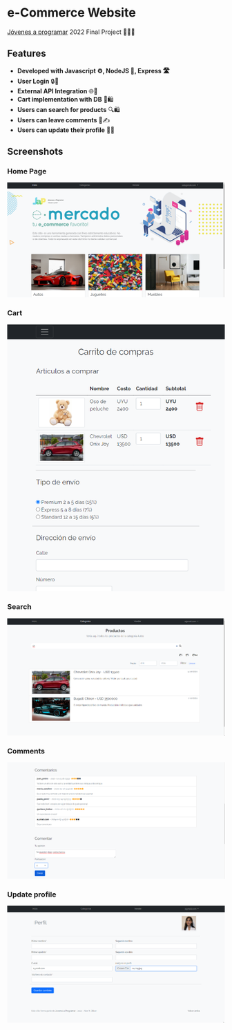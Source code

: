 
# e-Commerce Website

<a href="https://jovenesaprogramar.edu.uy/">Jóvenes a programar</a> 2022 Final Project 🚀👩‍💻

## Features
- **Developed with Javascript ⚙️, NodeJS 🚀, Express 🛣️**
- **User Login** 🔒🔑
- **External API Integration** 🌐🔗
- **Cart implementation with DB** 🛒🛍️
- **Users can search for products** 🔍🛍️
- **Users can leave comments** 💬✍️
- **Users can update their profile** 🔄👤

## Screenshots

### **Home Page**
<img src="readme_img/homepage.png" alt="Home Page" class="screenshot">

### **Cart**
<img src="readme_img/cart.png" alt="Browse Carrousel" class="screenshot">

### **Search**
<img src="readme_img/search.png" alt="Movie Details" class="screenshot">

### **Comments**
<img src="readme_img/coments.png" alt="Responsive Design" class="screenshot">

### **Update profile**
<img src="readme_img/userprofile.png" alt="Browse Carrousel" class="screenshot">
